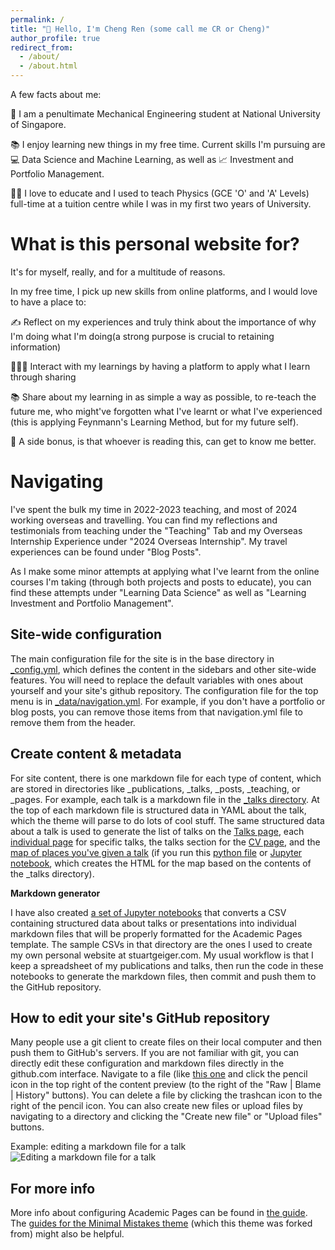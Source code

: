 ```yaml
---
permalink: /
title: "👋 Hello, I'm Cheng Ren (some call me CR or Cheng)"
author_profile: true
redirect_from: 
  - /about/
  - /about.html
---
```

A few facts about me:

🏫 I am a penultimate Mechanical Engineering student at National University of Singapore. 

📚 I enjoy learning new things in my free time. Current skills I'm pursuing are 💻 Data Science and Machine Learning, as well as 📈 Investment and Portfolio Management.

👨‍🏫 I love to educate and I used to teach Physics (GCE 'O' and 'A' Levels) full-time at a tuition centre while I was in my first two years of University.

What is this personal website for?
======
It's for myself, really, and for a multitude of reasons.

In my free time, I pick up new skills from online platforms, and I would love to have a place to:

✍ Reflect on my experiences and truly think about the importance of why I'm doing what I'm doing(a strong purpose is crucial to retaining information)

👨🏻‍💻 Interact with my learnings by having a platform to apply what I learn through sharing

📚 Share about my learning in as simple a way as possible, to re-teach the future me, who might've forgotten what I've learnt or what I've experienced (this is applying Feynmann's Learning Method, but for my future self).

🤝 A side bonus, is that whoever is reading this, can get to know me better.

Navigating
======
I've spent the bulk my time in 2022-2023 teaching, and most of 2024 working overseas and travelling. You can find my reflections and testimonials from teaching under the "Teaching" Tab and my Overseas Internship Experience under "2024 Overseas Internship". My travel experiences can be found under "Blog Posts".

As I make some minor attempts at applying what I've learnt from the online courses I'm taking (through both projects and posts to educate), you can find these attempts under "Learning Data Science" as well as "Learning Investment and Portfolio Management".

Site-wide configuration
------
The main configuration file for the site is in the base directory in [_config.yml](https://github.com/academicpages/academicpages.github.io/blob/master/_config.yml), which defines the content in the sidebars and other site-wide features. You will need to replace the default variables with ones about yourself and your site's github repository. The configuration file for the top menu is in [_data/navigation.yml](https://github.com/academicpages/academicpages.github.io/blob/master/_data/navigation.yml). For example, if you don't have a portfolio or blog posts, you can remove those items from that navigation.yml file to remove them from the header. 

Create content & metadata
------
For site content, there is one markdown file for each type of content, which are stored in directories like _publications, _talks, _posts, _teaching, or _pages. For example, each talk is a markdown file in the [_talks directory](https://github.com/academicpages/academicpages.github.io/tree/master/_talks). At the top of each markdown file is structured data in YAML about the talk, which the theme will parse to do lots of cool stuff. The same structured data about a talk is used to generate the list of talks on the [Talks page](https://academicpages.github.io/talks), each [individual page](https://academicpages.github.io/talks/2012-03-01-talk-1) for specific talks, the talks section for the [CV page](https://academicpages.github.io/cv), and the [map of places you've given a talk](https://academicpages.github.io/talkmap.html) (if you run this [python file](https://github.com/academicpages/academicpages.github.io/blob/master/talkmap.py) or [Jupyter notebook](https://github.com/academicpages/academicpages.github.io/blob/master/talkmap.ipynb), which creates the HTML for the map based on the contents of the _talks directory).

**Markdown generator**

I have also created [a set of Jupyter notebooks](https://github.com/academicpages/academicpages.github.io/tree/master/markdown_generator
) that converts a CSV containing structured data about talks or presentations into individual markdown files that will be properly formatted for the Academic Pages template. The sample CSVs in that directory are the ones I used to create my own personal website at stuartgeiger.com. My usual workflow is that I keep a spreadsheet of my publications and talks, then run the code in these notebooks to generate the markdown files, then commit and push them to the GitHub repository.

How to edit your site's GitHub repository
------
Many people use a git client to create files on their local computer and then push them to GitHub's servers. If you are not familiar with git, you can directly edit these configuration and markdown files directly in the github.com interface. Navigate to a file (like [this one](https://github.com/academicpages/academicpages.github.io/blob/master/_talks/2012-03-01-talk-1.md) and click the pencil icon in the top right of the content preview (to the right of the "Raw | Blame | History" buttons). You can delete a file by clicking the trashcan icon to the right of the pencil icon. You can also create new files or upload files by navigating to a directory and clicking the "Create new file" or "Upload files" buttons. 

Example: editing a markdown file for a talk
![Editing a markdown file for a talk](/images/editing-talk.png)

For more info
------
More info about configuring Academic Pages can be found in [the guide](https://academicpages.github.io/markdown/). The [guides for the Minimal Mistakes theme](https://mmistakes.github.io/minimal-mistakes/docs/configuration/) (which this theme was forked from) might also be helpful.

